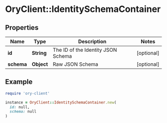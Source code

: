 # OryClient::IdentitySchemaContainer

## Properties

| Name | Type | Description | Notes |
| ---- | ---- | ----------- | ----- |
| **id** | **String** | The ID of the Identity JSON Schema | [optional] |
| **schema** | **Object** | Raw JSON Schema | [optional] |

## Example

```ruby
require 'ory-client'

instance = OryClient::IdentitySchemaContainer.new(
  id: null,
  schema: null
)
```


